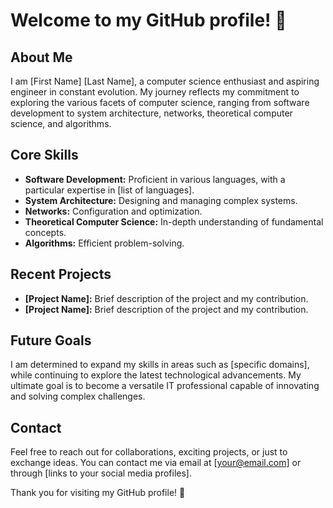 # Welcome to my GitHub profile! 👋

## About Me

I am [First Name] [Last Name], a computer science enthusiast and aspiring engineer in constant evolution. My journey reflects my commitment to exploring the various facets of computer science, ranging from software development to system architecture, networks, theoretical computer science, and algorithms.

## Core Skills

- **Software Development:** Proficient in various languages, with a particular expertise in [list of languages].
- **System Architecture:** Designing and managing complex systems.
- **Networks:** Configuration and optimization.
- **Theoretical Computer Science:** In-depth understanding of fundamental concepts.
- **Algorithms:** Efficient problem-solving.

## Recent Projects

- **[Project Name]:** Brief description of the project and my contribution.
- **[Project Name]:** Brief description of the project and my contribution.

## Future Goals

I am determined to expand my skills in areas such as [specific domains], while continuing to explore the latest technological advancements. My ultimate goal is to become a versatile IT professional capable of innovating and solving complex challenges.

## Contact

Feel free to reach out for collaborations, exciting projects, or just to exchange ideas. You can contact me via email at [your@email.com] or through [links to your social media profiles].

Thank you for visiting my GitHub profile! 🚀


<!---
lamine-f/lamine-f is a ✨ special ✨ repository because its `README.md` (this file) appears on your GitHub profile.
You can click the Preview link to take a look at your changes.
--->
